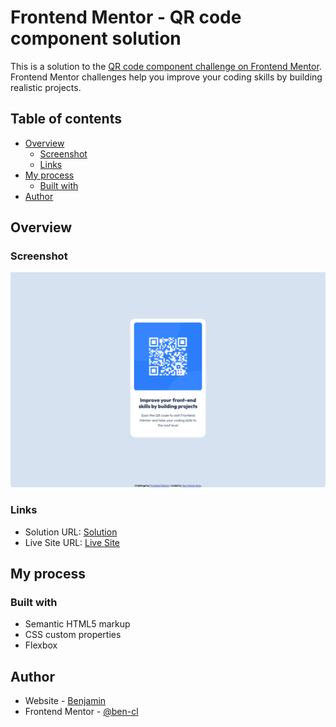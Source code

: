# Frontend Mentor - QR code component solution

This is a solution to the [QR code component challenge on Frontend Mentor](https://www.frontendmentor.io/challenges/qr-code-component-iux_sIO_H). Frontend Mentor challenges help you improve your coding skills by building realistic projects.

## Table of contents

- [Overview](#overview)
  - [Screenshot](#screenshot)
  - [Links](#links)
- [My process](#my-process)
  - [Built with](#built-with)
- [Author](#author)

## Overview

### Screenshot

![](./screenshot.png)

### Links

- Solution URL: [Solution](https://github.com/ben-cl/frontendmentor-qr-code-component/tree/main/)
- Live Site URL: [Live Site](https://ben-cl.github.io/frontendmentor-qr-code-component/)

## My process

### Built with

- Semantic HTML5 markup
- CSS custom properties
- Flexbox

## Author

- Website - [Benjamin](https://benjamincl.com/)
- Frontend Mentor - [@ben-cl](https://www.frontendmentor.io/profile/ben-cl)
